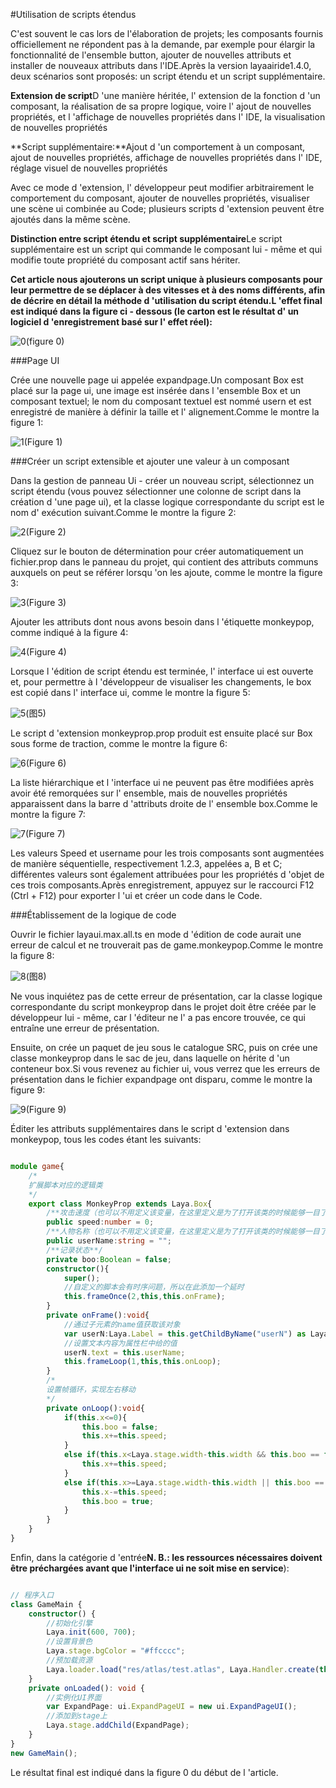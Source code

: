 #Utilisation de scripts étendus

C'est souvent le cas lors de l'élaboration de projets; les composants fournis officiellement ne répondent pas à la demande, par exemple pour élargir la fonctionnalité de l'ensemble button, ajouter de nouvelles attributs et installer de nouveaux attributs dans l'IDE.Après la version layaairide1.4.0, deux scénarios sont proposés: un script étendu et un script supplémentaire.

​**Extension de script**D 'une manière héritée, l' extension de la fonction d 'un composant, la réalisation de sa propre logique, voire l' ajout de nouvelles propriétés, et l 'affichage de nouvelles propriétés dans l' IDE, la visualisation de nouvelles propriétés

​**Script supplémentaire:**Ajout d 'un comportement à un composant, ajout de nouvelles propriétés, affichage de nouvelles propriétés dans l' IDE, réglage visuel de nouvelles propriétés

Avec ce mode d 'extension, l' développeur peut modifier arbitrairement le comportement du composant, ajouter de nouvelles propriétés, visualiser une scène ui combinée au Code; plusieurs scripts d 'extension peuvent être ajoutés dans la même scène.

​**Distinction entre script étendu et script supplémentaire**Le script supplémentaire est un script qui commande le composant lui - même et qui modifie toute propriété du composant actif sans hériter.

​**Cet article nous ajouterons un script unique à plusieurs composants pour leur permettre de se déplacer à des vitesses et à des noms différents, afin de décrire en détail la méthode d 'utilisation du script étendu.L 'effet final est indiqué dans la figure ci - dessous (le carton est le résultat d' un logiciel d 'enregistrement basé sur l' effet réel):**

![0](img\0.gif)(figure 0)

###Page UI

Crée une nouvelle page ui appelée expandpage.Un composant Box est placé sur la page ui, une image est insérée dans l 'ensemble Box et un composant textuel; le nom du composant textuel est nommé usern et est enregistré de manière à définir la taille et l' alignement.Comme le montre la figure 1:

![1](img\1.png)(Figure 1)



###Créer un script extensible et ajouter une valeur à un composant

Dans la gestion de panneau Ui - créer un nouveau script, sélectionnez un script étendu (vous pouvez sélectionner une colonne de script dans la création d 'une page ui), et la classe logique correspondante du script est le nom d' exécution suivant.Comme le montre la figure 2:

![2](img\2.png)(Figure 2)

Cliquez sur le bouton de détermination pour créer automatiquement un fichier.prop dans le panneau du projet, qui contient des attributs communs auxquels on peut se référer lorsqu 'on les ajoute, comme le montre la figure 3:

![3](img\3.png)(Figure 3)

Ajouter les attributs dont nous avons besoin dans l 'étiquette monkeypop, comme indiqué à la figure 4:

![4](img\4.png)(Figure 4)

Lorsque l 'édition de script étendu est terminée, l' interface ui est ouverte et, pour permettre à l 'développeur de visualiser les changements, le box est copié dans l' interface ui, comme le montre la figure 5:

![5](img\5.png)(图5)


Le script d 'extension monkeyprop.prop produit est ensuite placé sur Box sous forme de traction, comme le montre la figure 6:

![6](img\6.gif)(Figure 6)

La liste hiérarchique et l 'interface ui ne peuvent pas être modifiées après avoir été remorquées sur l' ensemble, mais de nouvelles propriétés apparaissent dans la barre d 'attributs droite de l' ensemble box.Comme le montre la figure 7:

![7](img\7.png)(Figure 7)

Les valeurs Speed et username pour les trois composants sont augmentées de manière séquentielle, respectivement 1.2.3, appelées a, B et C; différentes valeurs sont également attribuées pour les propriétés d 'objet de ces trois composants.Après enregistrement, appuyez sur le raccourci F12 (Ctrl + F12) pour exporter l 'ui et créer un code dans le Code.



###Établissement de la logique de code

Ouvrir le fichier layaui.max.all.ts en mode d 'édition de code aurait une erreur de calcul et ne trouverait pas de game.monkeypop.Comme le montre la figure 8:

![8](img\8.png)(图8)


Ne vous inquiétez pas de cette erreur de présentation, car la classe logique correspondante du script monkeyprop dans le projet doit être créée par le développeur lui - même, car l 'éditeur ne l' a pas encore trouvée, ce qui entraîne une erreur de présentation.

Ensuite, on crée un paquet de jeu sous le catalogue SRC, puis on crée une classe monkeyprop dans le sac de jeu, dans laquelle on hérite d 'un conteneur box.Si vous revenez au fichier ui, vous verrez que les erreurs de présentation dans le fichier expandpage ont disparu, comme le montre la figure 9:

![9](img\9.png)(Figure 9)

Éditer les attributs supplémentaires dans le script d 'extension dans monkeypop, tous les codes étant les suivants:


```typescript

module game{
    /*
    扩展脚本对应的逻辑类
    */
    export class MonkeyProp extends Laya.Box{
        /**攻击速度（也可以不用定义该变量，在这里定义是为了打开该类的时候能够一目了然的看到对应的脚本中添加了哪些属性）**/
		public speed:number = 0;
		/**人物名称（也可以不用定义该变量，在这里定义是为了打开该类的时候能够一目了然的看到对应的脚本中添加了哪些属性）**/
		public userName:string = "";
		/**记录状态**/		
		private boo:Boolean = false;
        constructor(){
            super();
            //自定义的脚本会有时序问题，所以在此添加一个延时
            this.frameOnce(2,this,this.onFrame);
        }
        private onFrame():void{
            //通过子元素的name值获取该对象
            var userN:Laya.Label = this.getChildByName("userN") as Laya.Label;
            //设置文本内容为属性栏中给的值
            userN.text = this.userName;
            this.frameLoop(1,this,this.onLoop);
        }
        /*
        设置帧循环，实现左右移动
        */
        private onLoop():void{
            if(this.x<=0){
				this.boo = false;
				this.x+=this.speed;
			}
			else if(this.x<Laya.stage.width-this.width && this.boo == false){
				this.x+=this.speed;
			}
			else if(this.x>=Laya.stage.width-this.width || this.boo == true){
				this.x-=this.speed;
				this.boo = true;
			}
        }
    }
}
```


Enfin, dans la catégorie d 'entrée**N. B.: les ressources nécessaires doivent être préchargées avant que l'interface ui ne soit mise en service**):


```typescript

// 程序入口
class GameMain {
    constructor() {
        //初始化引擎
        Laya.init(600, 700);
        //设置背景色
        Laya.stage.bgColor = "#ffcccc";
        //预加载资源
        Laya.loader.load("res/atlas/test.atlas", Laya.Handler.create(this, this.onLoaded));
    }
    private onLoaded(): void {
        //实例化UI界面
        var ExpandPage: ui.ExpandPageUI = new ui.ExpandPageUI();
        //添加到stage上
        Laya.stage.addChild(ExpandPage);
    }
}
new GameMain();
```


Le résultat final est indiqué dans la figure 0 du début de l 'article.




